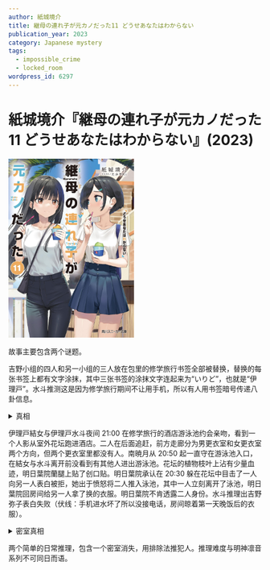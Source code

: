 ```yaml
---
author: 紙城境介
title: 継母の連れ子が元カノだった11 どうせあなたはわからない
publication_year: 2023
category: Japanese mystery
tags:
  - impossible_crime
  - locked_room
wordpress_id: 6297
---
```


# 紙城境介『継母の連れ子が元カノだった11 どうせあなたはわからない』(2023)

<img src=images/2023_cover.jpg width=250/>

故事主要包含两个谜题。

吉野小组的四人和另一小组的三人放在包里的修学旅行书签全部被替换，替换的每张书签上都有文字涂抹，其中三张书签的涂抹文字连起来为“いりど”，也就是“伊理戸”。水斗推测这是因为修学旅行期间不让用手机，所以有人用书签暗号传递八卦信息。

<details><summary>真相</summary>
班上总共 15 名女生，可分成三组：
<ul>
<li>6 名受害者：吉野等人书签被替换。</li>
<li>6 名犯人：使用书签玩间谍游戏，试图找出結女的交往对象。</li>
<li>1 名间谍：混在犯人中，试图阻止犯人找出結女的交往对象。</li>
<li>2 名无关者：結女、東頭（伏线：书签干净没有记号）。</li>
</ul>
间谍是南暁月。
</details>

伊理戸結女与伊理戸水斗夜间 21:00 在修学旅行的酒店游泳池约会亲吻，看到一个人影从室外花坛跑进酒店。二人在后面追赶，前方走廊分为男更衣室和女更衣室两个方向，但两个更衣室里都没有人。南暁月从 20:50 起一直守在游泳池入口，在結女与水斗离开前没看到有其他人进出游泳池。花坛的植物枝叶上沾有少量血迹，明日葉院蘭腿上贴了创口贴。明日葉院承认在 20:30 躲在花坛中目击了一人向另一人表白被拒，她出于愤怒将二人推入泳池，其中一人立刻离开了泳池，明日葉院回房间给另一人拿了换的衣服。明日葉院不肯透露二人身份。水斗推理出吉野弥子表白失败（伏线：手机进水坏了所以没接电话，房间晾着第一天晚饭后的衣服）。

<details><summary>密室真相</summary>
犯人是吉野的表白对象，藏在女更衣室的储物柜中，等南走后离开。犯人满足四个条件：
<ol>
<li>犯人在紧急情况下躲进女更衣室，所以是女生。</li>
<li>明日葉院听到吉野和犯人说“希望能和你同组”，说明犯人和吉野同班但不同组。</li>
<li>吉野衣服湿透，明日葉院回屋给她拿换的衣服，犯人却一人自行离开，说明犯人落入泳池时穿着泳衣。犯人是参加海洋体验项目的学生，所以带了泳衣。</li>
<li>犯人在晚 21:00 没有不在场证明。</li>
</ol>
由这四点可推出犯人为東頭いさな。
</details>

两个简单的日常推理，包含一个密室消失，用排除法推犯人。推理难度与明神凛音系列不可同日而语。